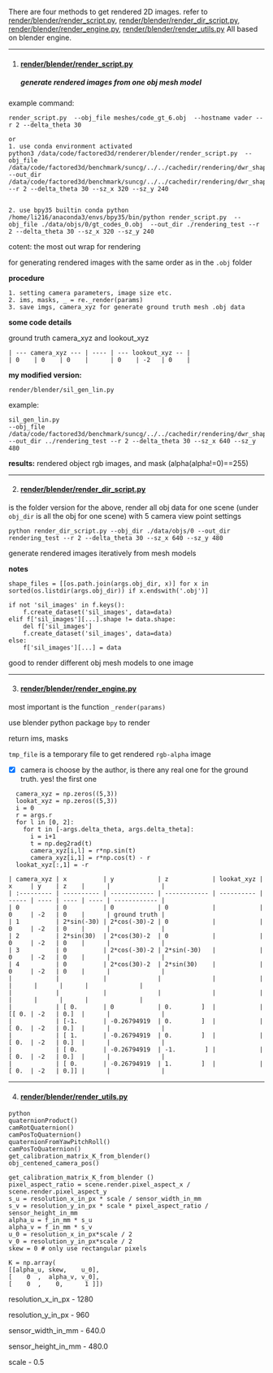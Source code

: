 
There are four methods to get rendered 2D images. refer to [render/blender/render_script.py](render/blender/render_script.py), [render/blender/render_dir_script.py](render/blender/render_dir_script.py), [render/blender/render_engine.py](render/blender/render_engine.py), [render/blender/render_utils.py](render/blender/render_utils.py) 
All based on blender engine.

---

1. #### [render/blender/render_script.py](render/blender/render_script.py)

   ##### generate rendered images from one obj mesh model

example command:
```
render_script.py  --obj_file meshes/code_gt_6.obj  --hostname vader --r 2 --delta_theta 30

or 
1. use conda environment activated
python3 /data/code/factored3d/renderer/blender/render_script.py  --obj_file /data/code/factored3d/benchmark/suncg/../../cachedir/rendering/dwr_shape_ft/layout.obj --out_dir /data/code/factored3d/benchmark/suncg/../../cachedir/rendering/dwr_shape_ft/rendering --r 2 --delta_theta 30 --sz_x 320 --sz_y 240


2. use bpy35 builtin conda python
/home/li216/anaconda3/envs/bpy35/bin/python render_script.py  --obj_file ./data/objs/0/gt_codes_0.obj  --out_dir ./rendering_test --r 2 --delta_theta 30 --sz_x 320 --sz_y 240
```
cotent:
the most out wrap for rendering 


for generating  rendered images with the same order as in the `.obj` folder

**procedure**
```
1. setting camera parameters, image size etc.
2. ims, masks, _ = re._render(params)
3. save imgs, camera_xyz for generate ground truth mesh .obj data  
```

**some code details**

ground truth camera_xyz and lookout_xyz
```
| --- camera_xyz --- | ---- | --- lookout_xyz -- |
| 0    | 0    | 0    |      | 0    | -2   | 0    |
```


**my modified version:**

`render/blender/sil_gen_lin.py` 

example:
```
sil_gen_lin.py
--obj_file /data/code/factored3d/benchmark/suncg/../../cachedir/rendering/dwr_shape_ft/1/c_gt_codes.obj --out_dir ../rendering_test --r 2 --delta_theta 30 --sz_x 640 --sz_y 480
```
**results:**
rendered object rgb images, and mask (alpha(alpha!=0)==255)



---
2. #### [render/blender/render_dir_script.py](render/blender/render_dir_script.py)
is the folder version for the above, render all obj data for one scene (under `obj_dir` is all the obj for one scene) with 5 camera view point settings


```
python render_dir_script.py --obj_dir ./data/objs/0 --out_dir rendering_test --r 2 --delta_theta 30 --sz_x 640 --sz_y 480
```

generate rendered images iteratively from mesh models

**notes**

```
shape_files = [[os.path.join(args.obj_dir, x)] for x in sorted(os.listdir(args.obj_dir)) if x.endswith('.obj')]

if not 'sil_images' in f.keys():
    f.create_dataset('sil_images', data=data)
elif f['sil_images'][...].shape != data.shape:
    del f['sil_images']
    f.create_dataset('sil_images', data=data)
else:
    f['sil_images'][...] = data
```
good to render different obj mesh models to one image



---

3. #### [render/blender/render_engine.py](render/blender/render_engine.py)

most important  is the function `_render(params)` 

use blender python package `bpy` to render 

return ims, masks

`tmp_file` is a temporary file to get rendered `rgb-alpha` image

  - [x] camera is choose  by the author, is there any real one for the ground truth. yes! the first one

```
  camera_xyz = np.zeros((5,3))
  lookat_xyz = np.zeros((5,3))
  i = 0
  r = args.r
  for l in [0, 2]:
    for t in [-args.delta_theta, args.delta_theta]:
      i = i+1
      t = np.deg2rad(t)
      camera_xyz[i,l] = r*np.sin(t)
      camera_xyz[i,1] = r*np.cos(t) - r
  lookat_xyz[:,1] = -r
```

```
| camera_xyz | x          | y            | z            | lookat_xyz | x     | y    | z    |      |              |
| :--------- | ---------- | ------------ | ------------ | ---------- | ----- | ---- | ---- | ---- | ------------ |
| 0          | 0          | 0            | 0            |            | 0     | -2   | 0    |      | ground truth |
| 1          | 2*sin(-30) | 2*cos(-30)-2 | 0            |            | 0     | -2   | 0    |      |              |
| 2          | 2*sin(30)  | 2*cos(30)-2  | 0            |            | 0     | -2   | 0    |      |              |
| 3          | 0          | 2*cos(-30)-2 | 2*sin(-30)   |            | 0     | -2   | 0    |      |              |
| 4          | 0          | 2*cos(30)-2  | 2*sin(30)    |            | 0     | -2   | 0    |      |              |
|            |            |              |              |            |       |      |      |      |              |
|            |            |              |              |            |       |      |      |      |              |
|            | [ 0.       | 0            | 0.        ]  |            | [[ 0. | -2   | 0.]  |      |              |
|            | [-1.       | -0.26794919  | 0.        ]  |            | [ 0.  | -2   | 0.]  |      |              |
|            | [ 1.       | -0.26794919  | 0.        ]  |            | [ 0.  | -2   | 0.]  |      |              |
|            | [ 0.       | -0.26794919  | -1.        ] |            | [ 0.  | -2   | 0.]  |      |              |
|            | [ 0.       | -0.26794919  | 1.        ]  |            | [ 0.  | -2   | 0.]] |      |              |
```

---
4. #### [render/blender/render_utils.py](render/blender/render_utils.py)

```
python
quaternionProduct()
camRotQuaternion()
camPosToQuaternion()
quaternionFromYawPitchRoll()
camPosToQuaternion()
get_calibration_matrix_K_from_blender()
obj_centened_camera_pos()
```

```
get_calibration_matrix_K_from_blender ()
pixel_aspect_ratio = scene.render.pixel_aspect_x / scene.render.pixel_aspect_y
s_u = resolution_x_in_px * scale / sensor_width_in_mm
s_v = resolution_y_in_px * scale * pixel_aspect_ratio / sensor_height_in_mm
alpha_u = f_in_mm * s_u
alpha_v = f_in_mm * s_v
u_0 = resolution_x_in_px*scale / 2
v_0 = resolution_y_in_px*scale / 2
skew = 0 # only use rectangular pixels

K = np.array(
[[alpha_u, skew,    u_0],
[    0  ,  alpha_v, v_0],
[    0  ,    0,      1 ]])   
```


resolution_x_in_px - 1280

resolution_y_in_px - 960

sensor_width_in_mm - 640.0

sensor_height_in_mm - 480.0

scale - 0.5





